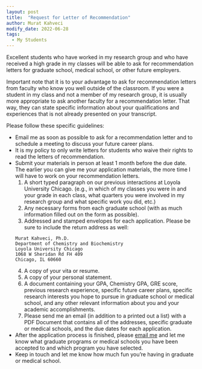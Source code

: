 ```yaml
---
layout: post
title:  "Request for Letter of Recommendation"
author: Murat Kahveci
modify_date: 2022-06-28
tags:
  - My Students
---
```

Excellent students who have worked in my research group and who have received a high grade in my classes will be able to ask for recommendation letters for graduate school, medical school, or other future employers.

Important note that it is to your advantage to ask for recommendation letters from faculty who know you well outside of the classroom. If you were a student in my class and not a member of my research group, it is usually more appropriate to ask another faculty for a recommendation letter. That way, they can state specific information about your qualifications and experiences that is not already presented on your transcript.

Please follow these specific guidelines:
  
* Email me as soon as possible to ask for a recommendation letter and to schedule a meeting to discuss your future career plans.
* It is my policy to only write letters for students who waive their rights to read the letters of recommendation.
* Submit your materials in person at least 1 month before the due date. The earlier you can give me your application materials, the more time I will have to work on your recommendation letters.
  1. A short typed paragraph on our previous interactions at Loyola University Chicago.
(e.g., in which of my classes you were in and your grade in each class, what quarters you were involved in my research group and what specific work you did, etc.)
  2. Any necessary forms from each graduate school (with as much information filled out on the form as possible).
  3. Addressed and stamped envelopes for each application. Please be sure to include the return address as well:
  ```
  Murat Kahveci, Ph.D.
  Department of Chemistry and Biochemistry
  Loyola University Chicago
  1068 W Sheridan Rd FH 409
  Chicago, IL 60660
  ```
  4. A copy of your vita or resume.
  5. A copy of your personal statement.
  6. A document containing your GPA, Chemistry GPA, GRE score, previous research experience, specific future career plans, specific research interests you hope to pursue in graduate school or medical school, and any other relevant information about you and your academic accomplishments.
  7. Please send me an email (in addition to a printed out a list) with a PDF Document that contains all of the addresses, specific graduate or medical schools, and the due dates for each application.
* After the application process is finished, please [email me](mailto:murat@kahveci.pw) and let me know what graduate programs or medical schools you have been accepted to and which program you have selected.
* Keep in touch and let me know how much fun you’re having in graduate or medical school.